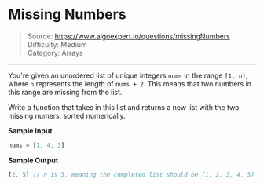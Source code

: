 # Missing Numbers
> Source: https://www.algoexpert.io/questions/missingNumbers  
> Difficulty: Medium  
> Category: Arrays
---

You're given an unordered list of unique integers `nums` in the range `[1, n]`,
where `n` represents the length of `nums + 2`. This means that two numbers in
this range are missing from the list.

Write a function that takes in this list and returns a new list with the two
missing numers, sorted numerically.

**Sample Input**
```javascript
nums = [1, 4, 3]
```

**Sample Output**
```javascript
[2, 5] // n is 5, meaning the completed list should be [1, 2, 3, 4, 5]
```
